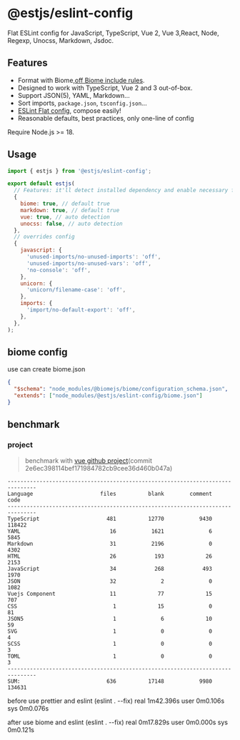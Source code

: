 # @estjs/eslint-config

Flat ESLint config for JavaScript, TypeScript, Vue 2, Vue 3,React, Node, Regexp, Unocss, Markdown, Jsdoc.

## Features

- Format with Biome,[off Biome include rules](https://github.com/ftzi/eslint-config-biome).
- Designed to work with TypeScript, Vue 2 and 3 out-of-box.
- Support JSON(5), YAML, Markdown...
- Sort imports, `package.json`, `tsconfig.json`...
- [ESLint Flat config](https://eslint.org/docs/latest/use/configure/configuration-files-new), compose easily!
- Reasonable defaults, best practices, only one-line of config

Require Node.js >= 18.

## Usage

```js
import { estjs } from '@estjs/eslint-config';

export default estjs(
  // Features: it'll detect installed dependency and enable necessary features automatically
  {
    biome: true, // default true
    markdown: true, // default true
    vue: true, // auto detection
    unocss: false, // auto detection
  },
  // overrides config
  {
    javascript: {
      'unused-imports/no-unused-imports': 'off',
      'unused-imports/no-unused-vars': 'off',
      'no-console': 'off',
    },
    unicorn: {
      'unicorn/filename-case': 'off',
    },
    imports: {
      'import/no-default-export': 'off',
    },
  },
);
```


## biome config

use can create biome.json
```json
{
  "$schema": "node_modules/@biomejs/biome/configuration_schema.json",
  "extends": ["node_modules/@estjs/eslint-config/biome.json"]
}
```


## benchmark
### project

> benchmark with [vue github project](https://github.com/vuejs/core)(commit 2e6ec398114bef171984782cb9cee36d460b047a)

```
-------------------------------------------------------------------------------
Language                     files          blank        comment           code
-------------------------------------------------------------------------------
TypeScript                     481          12770           9430         118422
YAML                            16           1621              6           5845
Markdown                        31           2196              0           4302
HTML                            26            193             26           2153
JavaScript                      34            268            493           1970
JSON                            32              2              0           1082
Vuejs Component                 11             77             15            707
CSS                              1             15              0             81
JSON5                            1              6             10             59
SVG                              1              0              0              4
SCSS                             1              0              0              3
TOML                             1              0              0              3
-------------------------------------------------------------------------------
SUM:                           636          17148           9980         134631
```

before use prettier and eslint (eslint . --fix)
real    1m42.396s
user    0m0.106s
sys     0m0.076s

after use biome and eslint (eslint . --fix)
real    0m17.829s
user    0m0.000s
sys     0m0.121s

